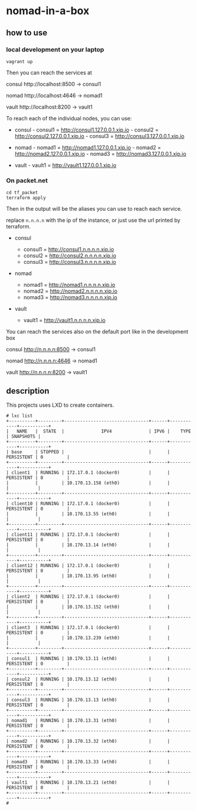 # nomad-in-a-box

## how to use

### local development on your laptop
```
vagrant up
```

Then you can reach the services at

consul http://localhost:8500	-> consul1

nomad http://localhost:4646	-> nomad1

vault http://localhost:8200 	-> vault1

To reach each of the individual nodes, you can use:

- consul
        - consul1 = http://consul1.127.0.0.1.xip.io
        - consul2 = http://consul2.127.0.0.1.xip.io
        - consul3 = http://consul3.127.0.0.1.xip.io

- nomad
        - nomad1 = http://nomad1.127.0.0.1.xip.io
        - nomad2 = http://nomad2.127.0.0.1.xip.io
        - nomad3 = http://nomad3.127.0.0.1.xip.io

- vault
        - vault1 = http://vault1.127.0.0.1.xip.io


### On packet.net

```
cd tf_packet
terraform apply
```

Then in the output will be the aliases you can use to reach each service.

replace `n.n.n.n` with the ip of the instance, or just use the url printed by terraform.

- consul
	- consul1 = http://consul1.n.n.n.n.xip.io
	- consul2 = http://consul2.n.n.n.n.xip.io
	- consul3 = http://consul3.n.n.n.n.xip.io

- nomad
	- nomad1 = http://nomad1.n.n.n.n.xip.io
	- nomad2 = http://nomad2.n.n.n.n.xip.io
	- nomad3 = http://nomad3.n.n.n.n.xip.io

- vault
	- vault1 = http://vault1.n.n.n.n.xip.io

You can reach the services also on the default port like in the development box

consul http://n.n.n.n:8500	-> consul1

nomad http://n.n.n.n:4646	-> nomad1

vault http://n.n.n.n:8200 	-> vault1

## description

This projects uses LXD to create containers.

```
# lxc list
+----------+---------+--------------------------------+------+------------+-----------+
|   NAME   |  STATE  |              IPV4              | IPV6 |    TYPE    | SNAPSHOTS |
+----------+---------+--------------------------------+------+------------+-----------+
| base     | STOPPED |                                |      | PERSISTENT | 0         |
+----------+---------+--------------------------------+------+------------+-----------+
| client1  | RUNNING | 172.17.0.1 (docker0)           |      | PERSISTENT | 0         |
|          |         | 10.170.13.158 (eth0)           |      |            |           |
+----------+---------+--------------------------------+------+------------+-----------+
| client10 | RUNNING | 172.17.0.1 (docker0)           |      | PERSISTENT | 0         |
|          |         | 10.170.13.55 (eth0)            |      |            |           |
+----------+---------+--------------------------------+------+------------+-----------+
| client11 | RUNNING | 172.17.0.1 (docker0)           |      | PERSISTENT | 0         |
|          |         | 10.170.13.14 (eth0)            |      |            |           |
+----------+---------+--------------------------------+------+------------+-----------+
| client12 | RUNNING | 172.17.0.1 (docker0)           |      | PERSISTENT | 0         |
|          |         | 10.170.13.95 (eth0)            |      |            |           |
+----------+---------+--------------------------------+------+------------+-----------+
| client2  | RUNNING | 172.17.0.1 (docker0)           |      | PERSISTENT | 0         |
|          |         | 10.170.13.152 (eth0)           |      |            |           |
+----------+---------+--------------------------------+------+------------+-----------+
| client3  | RUNNING | 172.17.0.1 (docker0)           |      | PERSISTENT | 0         |
|          |         | 10.170.13.239 (eth0)           |      |            |           |
+----------+---------+--------------------------------+------+------------+-----------+
| consul1  | RUNNING | 10.170.13.11 (eth0)            |      | PERSISTENT | 0         |
+----------+---------+--------------------------------+------+------------+-----------+
| consul2  | RUNNING | 10.170.13.12 (eth0)            |      | PERSISTENT | 0         |
+----------+---------+--------------------------------+------+------------+-----------+
| consul3  | RUNNING | 10.170.13.13 (eth0)            |      | PERSISTENT | 0         |
+----------+---------+--------------------------------+------+------------+-----------+
| nomad1   | RUNNING | 10.170.13.31 (eth0)            |      | PERSISTENT | 0         |
+----------+---------+--------------------------------+------+------------+-----------+
| nomad2   | RUNNING | 10.170.13.32 (eth0)            |      | PERSISTENT | 0         |
+----------+---------+--------------------------------+------+------------+-----------+
| nomad3   | RUNNING | 10.170.13.33 (eth0)            |      | PERSISTENT | 0         |
+----------+---------+--------------------------------+------+------------+-----------+
| vault1   | RUNNING | 10.170.13.21 (eth0)            |      | PERSISTENT | 0         |
+----------+---------+--------------------------------+------+------------+-----------+
# 
```
